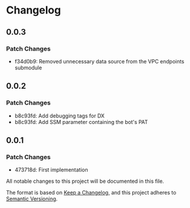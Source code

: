 # Changelog

## 0.0.3

### Patch Changes

- f34d0b9: Removed unnecessary data source from the VPC endpoints submodule

## 0.0.2

### Patch Changes

- b8c93fd: Add debugging tags for DX
- b8c93fd: Add SSM parameter containing the bot's PAT

## 0.0.1

### Patch Changes

- 473718d: First implementation

All notable changes to this project will be documented in this file.

The format is based on [Keep a Changelog](https://keepachangelog.com/en/1.0.0/),
and this project adheres to [Semantic Versioning](https://semver.org/spec/v2.0.0.html).
